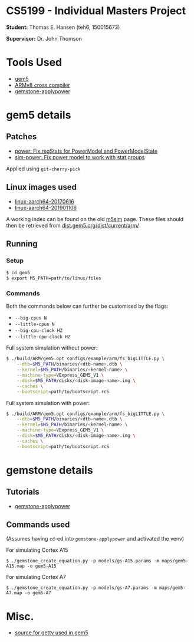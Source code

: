 # CS5199 - Individual Masters Project
**Student:** Thomas E. Hansen (teh6, 150015673)

**Supervisor:** Dr. John Thomson


# Tools Used
- [gem5](http://www.gem5.org/)
- [ARMv8 cross compiler](https://developer.arm.com/tools-and-software/open-source-software/developer-tools/gnu-toolchain/gnu-a/downloads)
- [gemstone-applypower](https://github.com/mattw200/gemstone-applypower)


# gem5 details
## Patches
- [power: Fix regStats for PowerModel and PowerModelState](https://gem5-review.googlesource.com/c/public/gem5/+/26643)
- [sim-power: Fix power model to work with stat groups](https://gem5-review.googlesource.com/c/public/gem5/+/26785)

Applied using `git-cherry-pick`

## Linux images used
- [linux-aarch64-20170616](http://dist.gem5.org/dist/current/arm/aarch-system-20170616.tar.xz)
- [linux-aarch64-201901106](http://dist.gem5.org/dist/current/arm/aarch-system-201901106.tar.bz2)

A working index can be found on the old
[m5sim](http://m5sim.org/dist/current/arm/) page. These files should then be
retrieved from
[dist.gem5.org/dist/current/arm/](http://dist.gem5.org/dist/current/arm/)

## Running
### Setup
```bash
$ cd gem5
$ export M5_PATH=path/to/linux/files
```
### Commands
Both the commands below can further be customised by the flags:
- `--big-cpus N`
- `--little-cpus N`
- `--big-cpu-clock HZ`
- `--little-cpu-clock HZ`

Full system simulation without power:
```bash
$ ./build/ARM/gem5.opt configs/example/arm/fs_bigLITTLE.py \
    --dtb=$M5_PATH/binaries/<dtb-name>.dtb \
    --kernel=$M5_PATH/binaries/<kernel-name> \
    --machine-type=VExpress_GEM5_V1 \
    --disk=$M5_PATH/disks/<disk-image-name>.img \
    --caches \
    --bootscript=path/to/bootscript.rcS
```
Full system simulation with power:
```bash
$ ./build/ARM/gem5.opt configs/example/arm/fs_bigLITTLE.py \
    --dtb=$M5_PATH/binaries/<dtb-name>.dtb \
    --kernel=$M5_PATH/binaries/<kernel-name> \
    --machine-type=VExpress_GEM5_V1 \
    --disk=$M5_PATH/disks/<disk-image-name>.img \
    --caches \
    --bootscript=path/to/bootscript.rcS
```


# gemstone details
## Tutorials
- [gemstone-applypower](http://gemstone.ecs.soton.ac.uk/gemstone-website/gemstone/tutorial-gemstone-apply-power.html)

## Commands used
(Assumes having `cd`-ed into `gemstone-applypower` and activated the venv)

For simulating Cortex A15
```
$ ./gemstone_create_equation.py -p models/gs-A15.params -m maps/gem5-A15.map -o gem5-A15
```

For simulating Cortex A7
```
$ ./gemstone_create_equation.py -p models/gs-A7.params -m maps/gem5-A7.map -o gem5-A7
```


# Misc.
- [source for getty used in gem5](https://git.busybox.net/busybox/tree/loginutils/getty.c?h=1_21_stable&id=41f7885f06612edcd525782f7ce3e75bd9a0d787)

